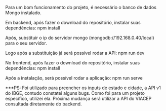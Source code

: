 Para um bom funcionamento do projeto, é necessário o banco de dados Mongo instalado.

Em backend, após fazer o download do repositório, instalar suas dependências:
npm install

Após, substituir o ip do servidor mongo (mongodb://192.168.0.40/local) para o seu servidor.

Logo após a substituição já será possível rodar a API:
npm run dev




No frontend, após fazer o download do repositório, instalar suas dependências:
npm install

Após a instalação, será possível rodar a aplicação:
npm run serve



***PS: Foi utilizado para preencher os inputs de estado e cidade, a API v1 do IBGE, contudo constatei
alguns bugs. Como foi para um projeto específico, utilizei ela. Próxima mudança será utilizar a API do
VIACEP consultada diretamente do backend.